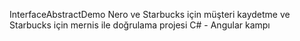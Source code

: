 InterfaceAbstractDemo
Nero ve Starbucks için müşteri kaydetme ve Starbucks için mernis ile doğrulama projesi 
C# - Angular kampı
